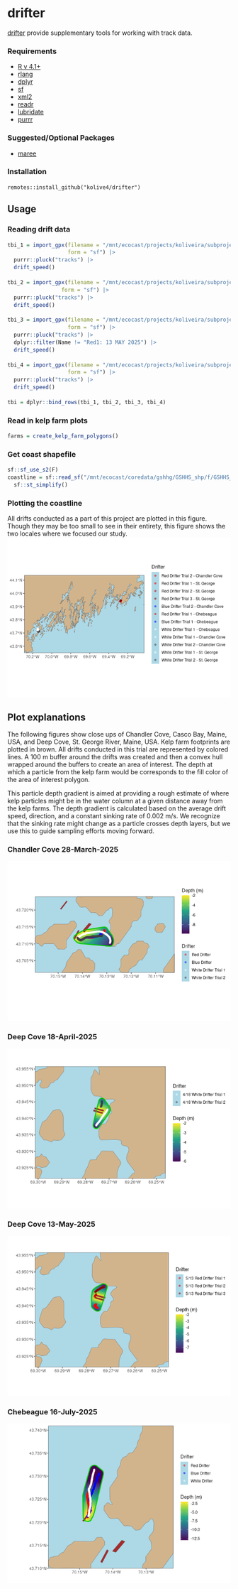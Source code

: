 drifter
================

[drifter](https://github.com/kolive4/drifter) provide supplementary
tools for working with track data.

### Requirements

- [R v 4.1+](https://www.r-project.org/)
- [rlang](https://CRAN.R-project.org/package=rland)
- [dplyr](https://CRAN.R-project.org/package=dplyr)
- [sf](https://CRAN.R-project.org/package=sf)
- [xml2](https://CRAN.R-project.org/package=xml2)
- [readr](https://CRAN.R-project.org/package=readr)
- [lubridate](https://CRAN.R-project.org/package=lubridate)
- [purrr](https://CRAN.R-project.org/package=purrr)

### Suggested/Optional Packages

- [maree](https://github.com/BigelowLab/maree)

### Installation

    remotes::install_github("kolive4/drifter")

## Usage

### Reading drift data

``` r
tbi_1 = import_gpx(filename = "/mnt/ecocast/projects/koliveira/subprojects/drifter/inst/ex_data/TBI_drifts/TBI_drifts_28_03_2025.GPX",
                   form = "sf") |>
  purrr::pluck("tracks") |>
  drift_speed()

tbi_2 = import_gpx(filename = "/mnt/ecocast/projects/koliveira/subprojects/drifter/inst/ex_data/TBI_drifts/TBI_drifts_18_04_2025.GPX",
                 form = "sf") |>
  purrr::pluck("tracks") |>
  drift_speed()

tbi_3 = import_gpx(filename = "/mnt/ecocast/projects/koliveira/subprojects/drifter/inst/ex_data/TBI_drifts/TBI_drifts_13_05_2025.GPX",
                   form = "sf") |>
  purrr::pluck("tracks") |>
  dplyr::filter(Name != "Red1: 13 MAY 2025") |>
  drift_speed()

tbi_4 = import_gpx(filename = "/mnt/ecocast/projects/koliveira/subprojects/drifter/inst/ex_data/TBI_drifts/TBI_drifts_16_07_2025.GPX",
                   form = "sf") |>
  purrr::pluck("tracks") |>
  drift_speed()

tbi = dplyr::bind_rows(tbi_1, tbi_2, tbi_3, tbi_4)
```

### Read in kelp farm plots

``` r
farms = create_kelp_farm_polygons()
```

### Get coast shapefile

``` r
sf::sf_use_s2(F)
coastline = sf::read_sf("/mnt/ecocast/coredata/gshhg/GSHHS_shp/f/GSHHS_f_L1.shp") |>
  sf::st_simplify()
```

### Plotting the coastline

All drifts conducted as a part of this project are plotted in this
figure. Though they may be too small to see in their entirety, this
figure shows the two locales where we focused our study.
![](README_files/figure-gfm/maine_coast-1.png)<!-- -->

## Plot explanations

The following figures show close ups of Chandler Cove, Casco Bay, Maine,
USA, and Deep Cove, St. George River, Maine, USA. Kelp farm footprints
are plotted in brown. All drifts conducted in this trial are represented
by colored lines. A 100 m buffer around the drifts was created and then
a convex hull wrapped around the buffers to create an area of interest.
The depth at which a particle from the kelp farm would be corresponds to
the fill color of the area of interest polygon.

This particle depth gradient is aimed at providing a rough estimate of
where kelp particles might be in the water column at a given distance
away from the kelp farms. The depth gradient is calculated based on the
average drift speed, direction, and a constant sinking rate of 0.002
m/s. We recognize that the sinking rate might change as a particle
crosses depth layers, but we use this to guide sampling efforts moving
forward.

### Chandler Cove 28-March-2025

![](README_files/figure-gfm/chandler_cove-1.png)<!-- -->

### Deep Cove 18-April-2025

![](README_files/figure-gfm/deep_cove1-1.png)<!-- -->

### Deep Cove 13-May-2025

![](README_files/figure-gfm/deep_cove2-1.png)<!-- -->

### Chebeague 16-July-2025

![](README_files/figure-gfm/cheb-1.png)<!-- -->
